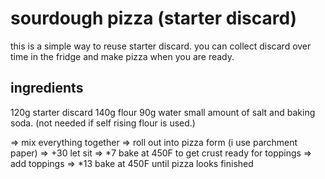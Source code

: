 # sourdough pizza (starter discard)

this is a simple way to reuse starter discard.
you can collect discard over time in the fridge and make pizza when you are ready.

## ingredients
120g starter discard
140g flour
90g water
small amount of salt and baking soda. (not needed if self rising flour is used.)

=> mix everything together
=> roll out into pizza form (i use parchment paper)
=> +30 let sit
=> *7 bake at 450F to get crust ready for toppings
=> add toppings
=> *13 bake at 450F until pizza looks finished